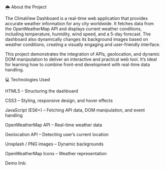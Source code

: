 🌦️ About the Project

The ClimaView Dashboard is a real-time web application that provides accurate weather information for any city worldwide. It fetches data from the OpenWeatherMap API and displays current weather conditions, including temperature, humidity, wind speed, and a 5-day forecast. The dashboard also dynamically changes its background images based on weather conditions, creating a visually engaging and user-friendly interface.

This project demonstrates the integration of APIs, geolocation, and dynamic DOM manipulation to deliver an interactive and practical web tool. It’s ideal for learning how to combine front-end development with real-time data handling.

💻 Technologies Used

HTML5 – Structuring the dashboard

CSS3 – Styling, responsive design, and hover effects

JavaScript (ES6+) – Fetching API data, DOM manipulation, and event handling

OpenWeatherMap API – Real-time weather data

Geolocation API – Detecting user’s current location

Unsplash / PNG images – Dynamic backgrounds

OpenWeatherMap Icons – Weather representation

Demo link:
